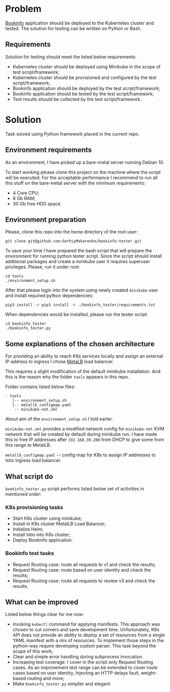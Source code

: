 # Problem
[Bookinfo](https://istio.io/docs/examples/bookinfo/) application should be deployed to the Kubernetes cluster and tested. The solution for testing can be written on Python or Bash.

## Requirements
Solution for testing should meet the listed below requirements:

- Kubernetes cluster should be deployed using Minikube in the scope of test script/framework;
- Kubernetes cluster should be provisioned and configured by the test script/framework;
- Bookinfo application should be deployed by the test script/framework;
- Bookinfo application should be tested by the test script/framework;
- Test results should be collected by the test script/framework.

# Solution
Task solved using Python framework placed in the current repo.

## Environment requirements
As an environment, I have picked up a bare-metal server running Debian 10.

To start working please clone this project on the machine where the script will be executed. For the acceptable performance I recommend to run all this stuff on the bare-metal server with the minimum requirements:

- 4 Core CPU;
- 8 Gb RAM;
- 30 Gb free HDD space.

## Environment preparation
Please, clone this repo into the home directory of the root user:
```
git clone git@github.com:SerhiyMakarenko/bookinfo-tester.git
```

To save your time I have prepared the bash script that will prepare the environment for running python tester script. Since the script should install additional packages and create a minikube user it requires superuser privileges. Please, run it under root:
```
cd tools
./environment_setup.sh
```

After that please login into the system using newly created `minikube` user and install required python dependencies:
```
pip3 install -r pip3 install -r ./bookinfo_tester/requirements.txt
```

When dependencies would be installed, please run the tester script:
```
cd bookinfo_tester
./bookinfo_tester.py
```

## Some explanations of the chosen architecture
For providing an ability to reach K8s services locally and assign an external IP address to ingress I chose [MetaLB](https://metallb.universe.tf) load balancer.

This requires a slight modification of the default minikube installation. And this is the reason why the folder `tools` appears in this repo.

Folder contains listed below files:
```
- tools
   |-- environment_setup.sh
   |-- metallb_configmap.yaml
    -- minikube-net.xml
```
About aim of the `environment_setup.sh` I told earler.

`minikube-net.xml` provides a modified network config for `minikube-net` KVM network that will be created by default during minikube run. I have made this to free IP addresses after `192.168.39.200` from DHCP to give some from this range to MetalLB.

`metallb_configmap.yaml` -- config map for K8s to assign IP addresses to Istio ingress load balancer.

## What script do
`bookinfo_tester.py` script performs listed below set of activities in mentioned order:

### K8s provisioning tasks

- Start K8s cluster using minikube;
- Install in K8s cluster MetalLB Load Balancer;
- Initialize Helm;
- Install Istio into K8s cluster;
- Deploy Bookinfo application.

### Bookinfo test tasks

- Request Routing case: route all requests to v1 and check the results;
- Request Routing case: route based on user identity and check the results;
- Request Routing case: route all requests to review v3 and check the results.

## What can be improved
Listed below things clear for me now:

- Invoking `kubectl` command for applying manifests. This approach was chosen to cut corners and save development time. Unfortunately, K8s API does not provide an ability to deploy a set of resources from a single YAML manifest with a mix of resources. To implement those steps in the python-way require developing custom parser. This task beyond the scope of this work;
- Clear and simple error handling during subprocess invocation.
- Increasing test coverage. I cover in the script only Request Routing cases. As an improvement test range can be extended to cover route cases based on user identity, Injecting an HTTP delays fault, weight-based routing and more;
- Make `bookinfo_tester.py` simplier and elegant.
